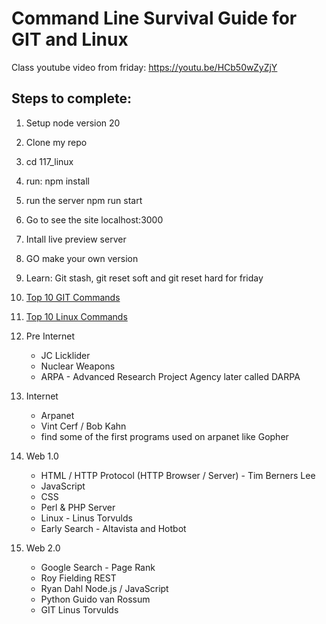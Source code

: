 # Command Line Survival Guide for GIT and Linux
Class youtube video from friday: https://youtu.be/HCb50wZyZjY


## Steps to complete:
1.  Setup node version 20
2.  Clone my repo
3.  cd 117_linux
4.  run: npm install
5.  run the server npm run start
6.  Go to see the site localhost:3000
7.  Intall live preview server
8.  GO make your own version 
9.  Learn: Git stash, git reset soft and git reset hard for friday


1. [Top 10 GIT Commands](git.md)
2. [Top 10 Linux Commands](linux.md)

1. Pre Internet
    - JC Licklider
    - Nuclear Weapons
    - ARPA - Advanced Research Project Agency later called DARPA
2. Internet
    - Arpanet
    - Vint Cerf / Bob Kahn 
    - find some of the first programs used on arpanet like Gopher 

3. Web 1.0
    - HTML / HTTP Protocol (HTTP Browser / Server) - Tim Berners Lee
    - JavaScript
    - CSS 
    - Perl & PHP Server 
    - Linux - Linus Torvulds
    - Early Search - Altavista and Hotbot
4. Web 2.0
    - Google Search - Page Rank
    - Roy Fielding REST 
    - Ryan Dahl Node.js / JavaScript
    - Python Guido van Rossum
    - GIT Linus Torvulds
    

